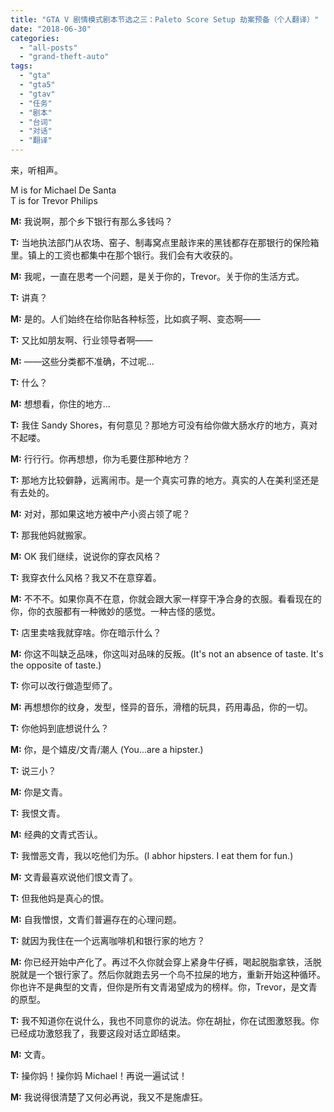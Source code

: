 ```yaml
---
title: "GTA V 剧情模式剧本节选之三：Paleto Score Setup 劫案预备（个人翻译）"
date: "2018-06-30"
categories: 
  - "all-posts"
  - "grand-theft-auto"
tags: 
  - "gta"
  - "gta5"
  - "gtav"
  - "任务"
  - "剧本"
  - "台词"
  - "对话"
  - "翻译"
---
```


来，听相声。

M is for Michael De Santa  
T is for Trevor Philips

**M:** 我说啊，那个乡下银行有那么多钱吗？

**T:** 当地执法部门从农场、窑子、制毒窝点里敲诈来的黑钱都存在那银行的保险箱里。镇上的工资也都集中在那个银行。我们会有大收获的。

**M:** 我呢，一直在思考一个问题，是关于你的，Trevor。关于你的生活方式。

**T:** 讲真？  

**M:** 是的。人们始终在给你贴各种标签，比如疯子啊、变态啊——

**T:** 又比如朋友啊、行业领导者啊——

**M:** ——这些分类都不准确，不过呢…

**T:** 什么？

**M:** 想想看，你住的地方…

**T:** 我住 Sandy Shores，有何意见？那地方可没有给你做大肠水疗的地方，真对不起喽。

**M:** 行行行。你再想想，你为毛要住那种地方？

**T:** 那地方比较僻静，远离闹市。是一个真实可靠的地方。真实的人在美利坚还是有去处的。

**M:** 对对，那如果这地方被中产小资占领了呢？

**T:** 那我他妈就搬家。

**M:** OK 我们继续，说说你的穿衣风格？

**T:** 我穿衣什么风格？我又不在意穿着。

**M:** 不不不。如果你真不在意，你就会跟大家一样穿干净合身的衣服。看看现在的你，你的衣服都有一种微妙的感觉。一种古怪的感觉。

**T:** 店里卖啥我就穿啥。你在暗示什么？

**M:** 你这不叫缺乏品味，你这叫对品味的反叛。(It's not an absence of taste. It's the opposite of taste.)

**T:** 你可以改行做造型师了。

**M:** 再想想你的纹身，发型，怪异的音乐，滑稽的玩具，药用毒品，你的一切。

**T:** 你他妈到底想说什么？

**M:** 你，是个嬉皮/文青/潮人 (You...are a hipster.)

**T:** 说三小？

**M:** 你是文青。

**T:** 我恨文青。

**M:** 经典的文青式否认。

**T:** 我憎恶文青，我以吃他们为乐。(I abhor hipsters. I eat them for fun.)

**M:** 文青最喜欢说他们恨文青了。

**T:** 但我他妈是真心的恨。

**M:** 自我憎恨，文青们普遍存在的心理问题。

**T:** 就因为我住在一个远离咖啡机和银行家的地方？

**M:** 你已经开始中产化了。再过不久你就会穿上紧身牛仔裤，喝起脱脂拿铁，活脱脱就是一个银行家了。然后你就跑去另一个鸟不拉屎的地方，重新开始这种循环。你也许不是典型的文青，但你是所有文青渴望成为的榜样。你，Trevor，是文青的原型。

**T:** 我不知道你在说什么，我也不同意你的说法。你在胡扯，你在试图激怒我。你已经成功激怒我了，我要这段对话立即结束。

**M:** 文青。

**T:** 操你妈！操你妈 Michael！再说一遍试试！

**M:** 我说得很清楚了又何必再说，我又不是施虐狂。
